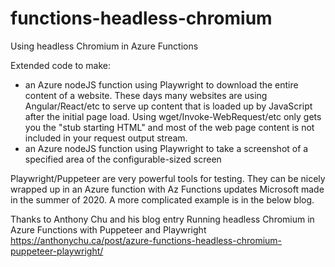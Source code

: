 # functions-headless-chromium
Using headless Chromium in Azure Functions

Extended code to make:
- an Azure nodeJS function using Playwright to download the entire content of a website. These days many websites are using Angular/React/etc to serve up content that is loaded up by JavaScript after the initial page load. Using wget/Invoke-WebRequest/etc only gets you the "stub starting HTML" and most of the web page content is not included in your request output stream.
- an Azure nodeJS function using Playwright to take a screenshot of a specified area of the configurable-sized screen

Playwright/Puppeteer are very powerful tools for testing. They can be nicely wrapped up in an Azure function with Az Functions updates Microsoft made in the summer of 2020. A more complicated example is in the below blog.

Thanks to Anthony Chu and his blog entry
Running headless Chromium in Azure Functions with Puppeteer and Playwright
https://anthonychu.ca/post/azure-functions-headless-chromium-puppeteer-playwright/
